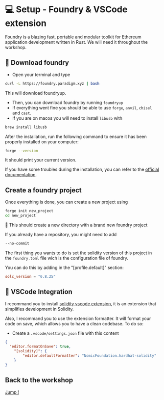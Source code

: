 # 💻 Setup - Foundry & VSCode extension

[Foundry](https://book.getfoundry.sh/) is a blazing fast, portable and modular toolkit for Ethereum application development written in Rust. We will need it throughout the workshop.

## 📡 Download foundry

- Open your terminal and type

```bash
curl -L https://foundry.paradigm.xyz | bash
```

This will download foundryup.

- Then, you can download foundry by running `foundryup`
- If everything went fine you should be able to use `forge`, `anvil`, `chisel` and `cast`.
- If you are on macos you will need to install `libusb` with

```bash
brew install libusb
```

After the installation, run the following command to ensure it has been properly installed on your computer:

```bash
forge --version
```

It should print your current version.

If you have some troubles during the installation, you can refer to the [official documentation](https://book.getfoundry.sh/getting-started/installation).

## Create a foundry project

Once everything is done, you can create a new project using

```bash
forge init new_project
cd new_project
```

📂 This should create a new directory with a brand new foundry project

If you already have a repository, you might need to add

```bash
--no-commit
```

The first thing you wants to do is set the solidity version of this project in the `foundry.toml` file wich is the configuration file of foundry.

You can do this by adding in the "[profile.default]" section:

```toml
solc_version = "0.8.25"
```

## 🧩 VSCode Integration

I recommand you to install [solidity vscode extension](https://marketplace.visualstudio.com/items?itemName=JuanBlanco.solidity), it is an extension that simplifies development in Solidity.

Also, I recommand you to use the extension formatter. It will format your code on save, which allows you to have a clean codebase. To do so:

- Create a `.vscode/settings.json` file with this content

```json
{
  "editor.formatOnSave": true,
    "[solidity]": {
        "editor.defaultFormatter": "NomicFoundation.hardhat-solidity"
    }
}
```

## Back to the workshop

[Jump !](./README.md)
